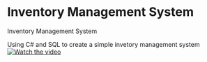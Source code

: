 # Inventory Management System
 Inventory Management System

 Using C# and SQL to create a simple invetory management system
 [![Watch the video](https://i.imgur.com/vKb2F1B.png)](https://youtu.be/vt5fpE0bzSY)
